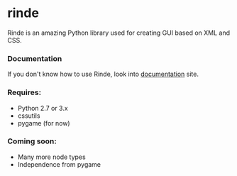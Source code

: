 # rinde
Rinde is an amazing Python library used for creating GUI based on XML and CSS.

### Documentation
If you don't know how to use Rinde, look into [documentation](https://r0jsik.github.io/rinde/) site.

### Requires:
* Python 2.7 or 3.x
* cssutils
* pygame (for now)

### Coming soon:
* Many more node types
* Independence from pygame

